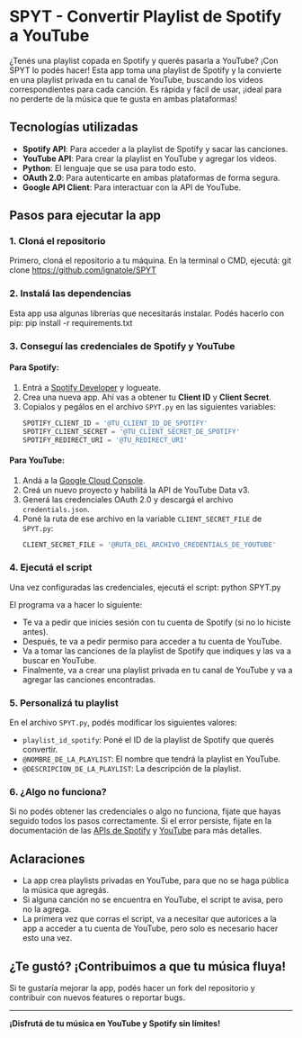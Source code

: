 # SPYT - Convertir Playlist de Spotify a YouTube

¿Tenés una playlist copada en Spotify y querés pasarla a YouTube? ¡Con SPYT lo podés hacer! Esta app toma una playlist de Spotify y la convierte en una playlist privada en tu canal de YouTube, buscando los videos correspondientes para cada canción. Es rápida y fácil de usar, ¡ideal para no perderte de la música que te gusta en ambas plataformas!

## Tecnologías utilizadas

- **Spotify API**: Para acceder a la playlist de Spotify y sacar las canciones.
- **YouTube API**: Para crear la playlist en YouTube y agregar los videos.
- **Python**: El lenguaje que se usa para todo esto.
- **OAuth 2.0**: Para autenticarte en ambas plataformas de forma segura.
- **Google API Client**: Para interactuar con la API de YouTube.

## Pasos para ejecutar la app

### 1. Cloná el repositorio

Primero, cloná el repositorio a tu máquina. En la terminal o CMD, ejecutá:
git clone https://github.com/ignatole/SPYT

### 2. Instalá las dependencias

Esta app usa algunas librerías que necesitarás instalar. Podés hacerlo con pip:
pip install -r requirements.txt

### 3. Conseguí las credenciales de Spotify y YouTube

#### Para Spotify:
1. Entrá a [Spotify Developer](https://developer.spotify.com/dashboard/applications) y logueate.
2. Crea una nueva app. Ahí vas a obtener tu **Client ID** y **Client Secret**.
3. Copialos y pegálos en el archivo `SPYT.py` en las siguientes variables:
    ```python
    SPOTIFY_CLIENT_ID = '@TU_CLIENT_ID_DE_SPOTIFY'
    SPOTIFY_CLIENT_SECRET = '@TU_CLIENT_SECRET_DE_SPOTIFY'
    SPOTIFY_REDIRECT_URI = '@TU_REDIRECT_URI'
    ```

#### Para YouTube:
1. Andá a la [Google Cloud Console](https://console.developers.google.com/).
2. Creá un nuevo proyecto y habilitá la API de YouTube Data v3.
3. Generá las credenciales OAuth 2.0 y descargá el archivo `credentials.json`.
4. Poné la ruta de ese archivo en la variable `CLIENT_SECRET_FILE` de `SPYT.py`:
    ```python
    CLIENT_SECRET_FILE = '@RUTA_DEL_ARCHIVO_CREDENTIALS_DE_YOUTUBE'
    ```

### 4. Ejecutá el script

Una vez configuradas las credenciales, ejecutá el script: python SPYT.py

El programa va a hacer lo siguiente:
- Te va a pedir que inicies sesión con tu cuenta de Spotify (si no lo hiciste antes).
- Después, te va a pedir permiso para acceder a tu cuenta de YouTube.
- Va a tomar las canciones de la playlist de Spotify que indiques y las va a buscar en YouTube.
- Finalmente, va a crear una playlist privada en tu canal de YouTube y va a agregar las canciones encontradas.

### 5. Personalizá tu playlist

En el archivo `SPYT.py`, podés modificar los siguientes valores:
- `playlist_id_spotify`: Poné el ID de la playlist de Spotify que querés convertir.
- `@NOMBRE_DE_LA_PLAYLIST`: El nombre que tendrá la playlist en YouTube.
- `@DESCRIPCION_DE_LA_PLAYLIST`: La descripción de la playlist.

### 6. ¿Algo no funciona?

Si no podés obtener las credenciales o algo no funciona, fijate que hayas seguido todos los pasos correctamente. Si el error persiste, fijate en la documentación de las [APIs de Spotify](https://developer.spotify.com/documentation/web-api/) y [YouTube](https://developers.google.com/youtube/v3) para más detalles.

## Aclaraciones

- La app crea playlists privadas en YouTube, para que no se haga pública la música que agregás.
- Si alguna canción no se encuentra en YouTube, el script te avisa, pero no la agrega.
- La primera vez que corras el script, va a necesitar que autorices a la app a acceder a tu cuenta de YouTube, pero solo es necesario hacer esto una vez.

## ¿Te gustó? ¡Contribuimos a que tu música fluya!

Si te gustaría mejorar la app, podés hacer un fork del repositorio y contribuir con nuevos features o reportar bugs.

---

**¡Disfrutá de tu música en YouTube y Spotify sin límites!**